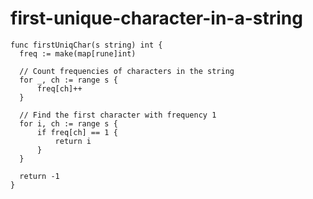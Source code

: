 
  # first-unique-character-in-a-string

  ```golang
  func firstUniqChar(s string) int {
    freq := make(map[rune]int)
    
    // Count frequencies of characters in the string
    for _, ch := range s {
        freq[ch]++
    }
    
    // Find the first character with frequency 1
    for i, ch := range s {
        if freq[ch] == 1 {
            return i
        }
    }
    
    return -1
}

  ```
  